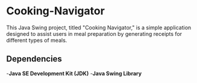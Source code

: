 # Cooking-Navigator

This Java Swing project, titled "Cooking Navigator," is a simple application designed to assist users in meal preparation by generating receipts for different types of meals. 

## Dependencies
-**Java SE Development Kit (JDK)**
-**Java Swing Library**
